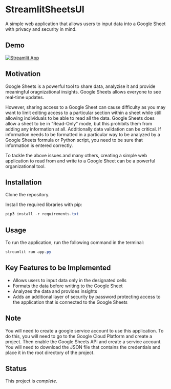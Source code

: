 # StreamlitSheetsUI

A simple web application that allows users to input data into a Google Sheet with privacy and security in mind.

## Demo

[![Streamlit App](https://static.streamlit.io/badges/streamlit_badge_black_white.svg)](https://usefulphrases.streamlit.app/)

## Motivation

Google Sheets is a powerful tool to share data, analyzise it and provide meaningful oragnizational insights. Google Sheets allows everyone to see real-time updates.

However, sharing access to a Google Sheet can cause difficulty as you may want to limit editing access to a particular section within a sheet while still allowing individuals to be able to read all the data. Google Sheets does allow a sheet to be in "Read-Only" mode, but this prohibits them from adding any information at all. Additionally data validation can be critical. If information needs to be formatted in a particular way to be analyzed by a Google Sheets formula or Python script, you need to be sure that information is entered correctly.

To tackle the above issues and many others, creating a simple web application to read from and write to a Google Sheet can be a powerful organizational tool.

## Installation

Clone the repository.

Install the required libraries with pip:

```powershell
pip3 install -r requirements.txt
```
## Usage

To run the application, run the following command in the terminal:

```powershell
streamlit run app.py
```

## Key Features to be Implemented

- Allows users to input data only in the designated cells
- Formats the data before writing to the Google Sheet
- Analyzes the data and provides insights
- Adds an additional layer of security by password protecting access to the application that is connected to the Google Sheets

## Note
You will need to create a google service account to use this application. To do this, you will need to go to the Google Cloud Platform and create a project. Then enable the Google Sheets API and create a service account. You will need to download the JSON file that contains the credentials and place it in the root directory of the project.

## Status

This project is _complete_.
